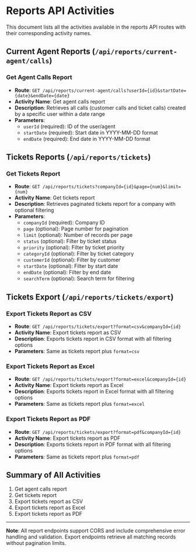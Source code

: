 # Reports API Activities

This document lists all the activities available in the reports API routes with their corresponding activity names.

## Current Agent Reports (`/api/reports/current-agent/calls`)

### Get Agent Calls Report
- **Route**: `GET /api/reports/current-agent/calls?userId={id}&startDate={date}&endDate={date}`
- **Activity Name**: Get agent calls report
- **Description**: Retrieves all calls (customer calls and ticket calls) created by a specific user within a date range
- **Parameters**:
  - `userId` (required): ID of the user/agent
  - `startDate` (required): Start date in YYYY-MM-DD format
  - `endDate` (required): End date in YYYY-MM-DD format

## Tickets Reports (`/api/reports/tickets`)

### Get Tickets Report
- **Route**: `GET /api/reports/tickets?companyId={id}&page={num}&limit={num}`
- **Activity Name**: Get tickets report
- **Description**: Retrieves paginated tickets report for a company with optional filtering
- **Parameters**:
  - `companyId` (required): Company ID
  - `page` (optional): Page number for pagination
  - `limit` (optional): Number of records per page
  - `status` (optional): Filter by ticket status
  - `priority` (optional): Filter by ticket priority
  - `categoryId` (optional): Filter by ticket category
  - `customerId` (optional): Filter by customer
  - `startDate` (optional): Filter by start date
  - `endDate` (optional): Filter by end date
  - `searchTerm` (optional): Search term for filtering

## Tickets Export (`/api/reports/tickets/export`)

### Export Tickets Report as CSV
- **Route**: `GET /api/reports/tickets/export?format=csv&companyId={id}`
- **Activity Name**: Export tickets report as CSV
- **Description**: Exports tickets report in CSV format with all filtering options
- **Parameters**: Same as tickets report plus `format=csv`

### Export Tickets Report as Excel
- **Route**: `GET /api/reports/tickets/export?format=excel&companyId={id}`
- **Activity Name**: Export tickets report as Excel
- **Description**: Exports tickets report in Excel format with all filtering options
- **Parameters**: Same as tickets report plus `format=excel`

### Export Tickets Report as PDF
- **Route**: `GET /api/reports/tickets/export?format=pdf&companyId={id}`
- **Activity Name**: Export tickets report as PDF
- **Description**: Exports tickets report in PDF format with all filtering options
- **Parameters**: Same as tickets report plus `format=pdf`

## Summary of All Activities

1. Get agent calls report
2. Get tickets report
3. Export tickets report as CSV
4. Export tickets report as Excel
5. Export tickets report as PDF

---

**Note**: All report endpoints support CORS and include comprehensive error handling and validation. Export endpoints retrieve all matching records without pagination limits.
